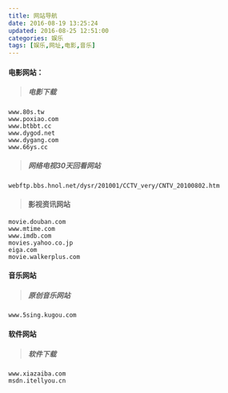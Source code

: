 ```yaml
---
title: 网站导航
date: 2016-08-19 13:25:24
updated: 2016-08-25 12:51:00
categories: 娱乐
tags: [娱乐,网址,电影,音乐]
---
```


#### 电影网站：
> ##### 电影下载
    www.80s.tw
    www.poxiao.com
    www.btbbt.cc
    www.dygod.net
    www.dygang.com
    www.66ys.cc
<!--more-->
> ##### 网络电视30天回看网站
    webftp.bbs.hnol.net/dysr/201001/CCTV_very/CNTV_20100802.htm
> #### 影视资讯网站
    movie.douban.com
    www.mtime.com
    www.imdb.com
    movies.yahoo.co.jp
    eiga.com
    movie.walkerplus.com

#### 音乐网站
> ##### 原创音乐网站
    www.5sing.kugou.com
    
#### 软件网站
> ##### 软件下载
    www.xiazaiba.com
    msdn.itellyou.cn